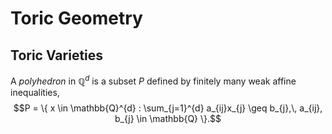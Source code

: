 # Toric Geometry

## Toric Varieties

A _polyhedron_ in $\mathbb{Q}^{d}$ is a subset $P$ defined by finitely many weak affine inequalities,
$$P = \{ x \in \mathbb{Q}^{d} : \sum_{j=1}^{d} a_{ij}x_{j} \geq b_{j},\, a_{ij}, b_{j} \in \mathbb{Q} \}.$$
